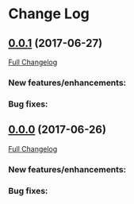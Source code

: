 # Change Log

## [0.0.1](https://github.com/ndlib/usurper/tree/v0.0.0) (2017-06-27)
[Full Changelog](https://github.com/ndlib/usurper/compare/v0.0.0...v0.0.1)

### New features/enhancements: ###


### Bug fixes: ###



## [0.0.0](https://github.com/ndlib/usurper/tree/v0.0.0) (2017-06-26)
[Full Changelog](https://github.com/ndlib/usurper/compare/ecc77f4fe48fb2de13cc797831ea04c60664441f...v0.0.0)

### New features/enhancements: ###


### Bug fixes: ###

